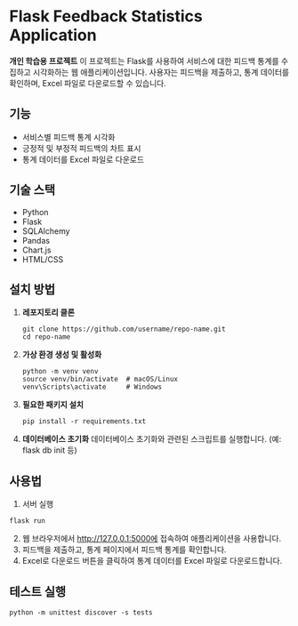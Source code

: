 # Flask Feedback Statistics Application

**개인 학습용 프로젝트**
이 프로젝트는 Flask를 사용하여 서비스에 대한 피드백 통계를 수집하고 시각화하는 웹 애플리케이션입니다. 사용자는 피드백을 제출하고, 통계 데이터를 확인하며, Excel 파일로 다운로드할 수 있습니다.

## 기능

- 서비스별 피드백 통계 시각화
- 긍정적 및 부정적 피드백의 차트 표시
- 통계 데이터를 Excel 파일로 다운로드

## 기술 스택

- Python
- Flask
- SQLAlchemy
- Pandas
- Chart.js
- HTML/CSS

## 설치 방법

1. **레포지토리 클론**

   ```
   git clone https://github.com/username/repo-name.git
   cd repo-name
   ```

2. **가상 환경 생성 및 활성화**
   ```
   python -m venv venv
   source venv/bin/activate  # macOS/Linux
   venv\Scripts\activate     # Windows
   ```
3. **필요한 패키지 설치**
   ```
   pip install -r requirements.txt
   ```
4. **데이터베이스 초기화**
   데이터베이스 초기화와 관련된 스크립트를 실행합니다. (예: flask db init 등)

## 사용법

1. 서버 실행

```
flask run
```

2. 웹 브라우저에서 http://127.0.0.1:5000에 접속하여 애플리케이션을 사용합니다.
3. 피드백을 제출하고, 통계 페이지에서 피드백 통계를 확인합니다.
4. Excel로 다운로드 버튼을 클릭하여 통계 데이터를 Excel 파일로 다운로드합니다.

## 테스트 실행

```
python -m unittest discover -s tests
```
